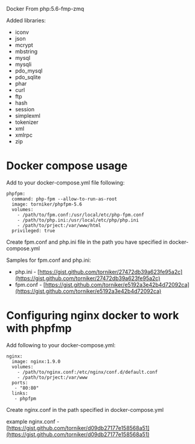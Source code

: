 Docker From php:5.6-fmp-zmq

Added libraries: 

 * iconv
 * json
 * mcrypt
 * mbstring
 * mysql
 * mysqli
 * pdo_mysql
 * pdo_sqlite
 * phar
 * curl
 * ftp
 * hash
 * session
 * simplexml
 * tokenizer
 * xml
 * xmlrpc
 * zip

# Docker compose usage

Add to your docker-compose.yml file following:

```
phpfpm: 
  command: php-fpm --allow-to-run-as-root
  image: torniker/phpfpm-5.6
  volumes:
    - /path/to/fpm.conf:/usr/local/etc/php-fpm.conf
    - /path/to/php.ini:/usr/local/etc/php/php.ini
    - /path/to/prject:/var/www/html
  privileged: true
```

Create fpm.conf and php.ini file in the path you have specified in docker-compose.yml

Samples for fpm.conf and php.ini:

 * php.ini - [https://gist.github.com/torniker/27472db39a623fe95a2c](https://gist.github.com/torniker/27472db39a623fe95a2c)
 * fpm.conf - [https://gist.github.com/torniker/e5192a3e42b4d72092ca](https://gist.github.com/torniker/e5192a3e42b4d72092ca)

# Configuring nginx docker to work with phpfmp

Add following to your docker-compose.yml:

```
nginx:
  image: nginx:1.9.0
  volumes:
    - /path/to/nginx.conf:/etc/nginx/conf.d/default.conf
    - /path/to/prject:/var/www
  ports:
   - "80:80"
  links:
   - phpfpm
```

Create nginx.conf in the path specified in docker-compose.yml

example nginx.conf - [https://gist.github.com/torniker/d09db27177e158568a51](https://gist.github.com/torniker/d09db27177e158568a51)
